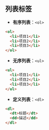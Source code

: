 ## 列表标签
- **有序列表**：`<ol>`
```html
<ol>
  <li>项目1</li>
  <li>项目2</li>
  <li>项目3</li>
</ol>
```
- **无序列表**：`<ul>`  
```html
<ul>
  <li>项目1</li>
  <li>项目2</li>
  <li>项目3</li>
</ul>
```
- **定义列表**：`<dl>`  
```html
<dl>
  <dt>标题</dt>
  <dd>描述</dd>
</dl>
```




